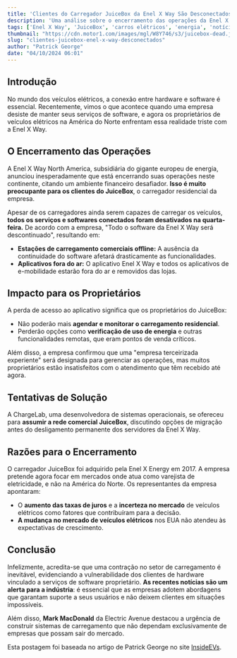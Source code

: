 ```yaml
---
title: 'Clientes do Carregador JuiceBox da Enel X Way São Desconectados e Deixados no Escuro'
description: 'Uma análise sobre o encerramento das operações da Enel X Way na América do Norte e o impacto nos proprietários do carregador JuiceBox.'
tags: ['Enel X Way', 'JuiceBox', 'carros elétricos', 'energia', 'notícias']
thumbnail: "https://cdn.motor1.com/images/mgl/W8Y746/s3/juicebox-dead.jpg"
slug: "clientes-juicebox-enel-x-way-desconectados"
author: "Patrick George"
date: "04/10/2024 06:01"
---
```


## Introdução  
No mundo dos veículos elétricos, a conexão entre hardware e software é essencial. Recentemente, vimos o que acontece quando uma empresa desiste de manter seus serviços de software, e agora os proprietários de veículos elétricos na América do Norte enfrentam essa realidade triste com a Enel X Way.  

## O Encerramento das Operações  
A Enel X Way North America, subsidiária do gigante europeu de energia, anunciou inesperadamente que está encerrando suas operações neste continente, citando um ambiente financeiro desafiador. **Isso é muito preocupante para os clientes do JuiceBox**, o carregador residencial da empresa.  

Apesar de os carregadores ainda serem capazes de carregar os veículos, **todos os serviços e softwares conectados foram desativados na quarta-feira.** De acordo com a empresa, "Todo o software da Enel X Way será descontinuado", resultando em:  
- **Estações de carregamento comerciais offline:** A ausência da continuidade do software afetará drasticamente as funcionalidades.  
- **Aplicativos fora do ar:** O aplicativo Enel X Way e todos os aplicativos de e-mobilidade estarão fora do ar e removidos das lojas.  

## Impacto para os Proprietários  
A perda de acesso ao aplicativo significa que os proprietários do JuiceBox:  
- Não poderão mais **agendar e monitorar o carregamento residencial**.  
- Perderão opções como **verificação de uso de energia** e outras funcionalidades remotas, que eram pontos de venda críticos.  

Além disso, a empresa confirmou que uma "empresa terceirizada experiente" será designada para gerenciar as operações, mas muitos proprietários estão insatisfeitos com o atendimento que têm recebido até agora.  

## Tentativas de Solução  
A ChargeLab, uma desenvolvedora de sistemas operacionais, se ofereceu para **assumir a rede comercial JuiceBox**, discutindo opções de migração antes do desligamento permanente dos servidores da Enel X Way.  

## Razões para o Encerramento  
O carregador JuiceBox foi adquirido pela Enel X Energy em 2017. A empresa pretende agora focar em mercados onde atua como varejista de eletricidade, e não na América do Norte. Os representantes da empresa apontaram:  
- O **aumento das taxas de juros** e a **incerteza no mercado** de veículos elétricos como fatores que contribuíram para a decisão.  
- **A mudança no mercado de veículos elétricos** nos EUA não atendeu às expectativas de crescimento.  

## Conclusão  
Infelizmente, acredita-se que uma contração no setor de carregamento é inevitável, evidenciando a vulnerabilidade dos clientes de hardware vinculado a serviços de software proprietário. **As recentes notícias são um alerta para a indústria**: é essencial que as empresas adotem abordagens que garantam suporte a seus usuários e não deixem clientes em situações impossíveis.  

Além disso, **Mark MacDonald** da Electric Avenue destacou a urgência de construir sistemas de carregamento que não dependam exclusivamente de empresas que possam sair do mercado.  

Esta postagem foi baseada no artigo de Patrick George no site [InsideEVs](https://insideevs.com/news/736041/enel-x-juicebox-discontinued/).